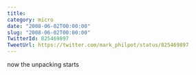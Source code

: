 ```yaml
---
title: 
category: micro
date: "2008-06-02T00:00:00"
slug: "2008-06-02T00:00:00"
TwitterId: 825469897
TweetUrl: https://twitter.com/mark_philpot/status/825469897
---
```


now the unpacking starts
